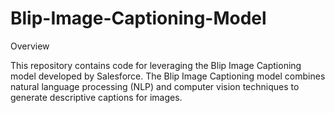 # Blip-Image-Captioning-Model

Overview

This repository contains code for leveraging the Blip Image Captioning model developed by Salesforce. The Blip Image Captioning model combines natural language processing (NLP) and computer vision techniques to generate descriptive captions for images.

